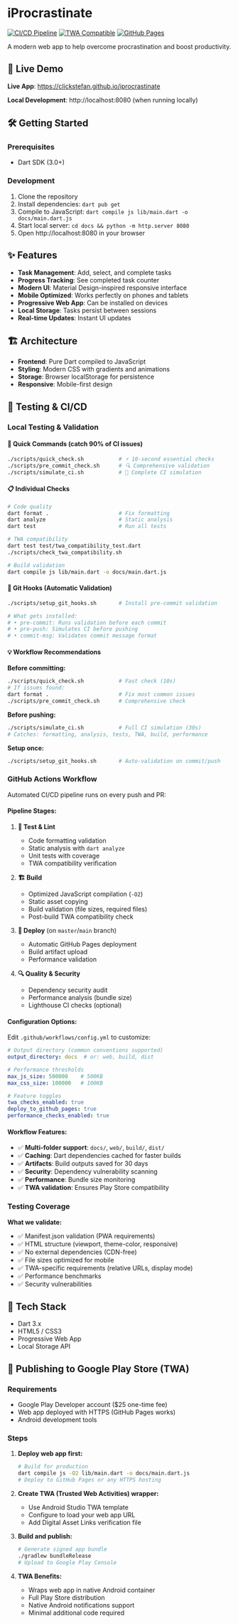# iProcrastinate

[![CI/CD Pipeline](https://github.com/clickstefan/iprocrastinate/actions/workflows/ci.yml/badge.svg)](https://github.com/clickstefan/iprocrastinate/actions/workflows/ci.yml)
[![TWA Compatible](https://img.shields.io/badge/TWA-Compatible-brightgreen)](https://developers.google.com/web/android/trusted-web-activity)
[![GitHub Pages](https://img.shields.io/badge/GitHub%20Pages-Live-blue)](https://clickstefan.github.io/iprocrastinate)

A modern web app to help overcome procrastination and boost productivity.

## 🚀 Live Demo

**Live App**: https://clickstefan.github.io/iprocrastinate

**Local Development**: http://localhost:8080 (when running locally)

## 🛠️ Getting Started

### Prerequisites
- Dart SDK (3.0+)

### Development
1. Clone the repository
2. Install dependencies: `dart pub get`
3. Compile to JavaScript: `dart compile js lib/main.dart -o docs/main.dart.js`
4. Start local server: `cd docs && python -m http.server 8080`
5. Open http://localhost:8080 in your browser

## ✨ Features

- **Task Management**: Add, select, and complete tasks
- **Progress Tracking**: See completed task counter
- **Modern UI**: Material Design-inspired responsive interface
- **Mobile Optimized**: Works perfectly on phones and tablets
- **Progressive Web App**: Can be installed on devices
- **Local Storage**: Tasks persist between sessions
- **Real-time Updates**: Instant UI updates

## 🏗️ Architecture

- **Frontend**: Pure Dart compiled to JavaScript
- **Styling**: Modern CSS with gradients and animations
- **Storage**: Browser localStorage for persistence
- **Responsive**: Mobile-first design

## 🧪 Testing & CI/CD

### Local Testing & Validation

#### **🚀 Quick Commands (catch 90% of CI issues)**
```bash
./scripts/quick_check.sh           # ⚡ 10-second essential checks
./scripts/pre_commit_check.sh      # 🔍 Comprehensive validation
./scripts/simulate_ci.sh           # 🤖 Complete CI simulation
```

#### **📋 Individual Checks**
```bash
# Code quality
dart format .                      # Fix formatting
dart analyze                       # Static analysis
dart test                          # Run all tests

# TWA compatibility
dart test test/twa_compatibility_test.dart
./scripts/check_twa_compatibility.sh

# Build validation
dart compile js lib/main.dart -o docs/main.dart.js
```

#### **🔧 Git Hooks (Automatic Validation)**
```bash
./scripts/setup_git_hooks.sh       # Install pre-commit validation

# What gets installed:
# • pre-commit: Runs validation before each commit
# • pre-push: Simulates CI before pushing
# • commit-msg: Validates commit message format
```

#### **💡 Workflow Recommendations**

**Before committing:**
```bash
./scripts/quick_check.sh           # Fast check (10s)
# If issues found:
dart format .                      # Fix most common issues
./scripts/pre_commit_check.sh      # Comprehensive check
```

**Before pushing:**
```bash
./scripts/simulate_ci.sh           # Full CI simulation (30s)
# Catches: formatting, analysis, tests, TWA, build, performance
```

**Setup once:**
```bash
./scripts/setup_git_hooks.sh       # Auto-validation on commit/push
```

### GitHub Actions Workflow
Automated CI/CD pipeline runs on every push and PR:

#### **Pipeline Stages:**

1. **🧪 Test & Lint**
   - Code formatting validation
   - Static analysis with `dart analyze`
   - Unit tests with coverage
   - TWA compatibility verification

2. **🏗️ Build**
   - Optimized JavaScript compilation (`-O2`)
   - Static asset copying
   - Build validation (file sizes, required files)
   - Post-build TWA compatibility check

3. **🚀 Deploy** (on `master`/`main` branch)
   - Automatic GitHub Pages deployment
   - Build artifact upload
   - Performance validation

4. **🔍 Quality & Security**
   - Dependency security audit
   - Performance analysis (bundle size)
   - Lighthouse CI checks (optional)

#### **Configuration Options:**

Edit `.github/workflows/config.yml` to customize:

```yaml
# Output directory (common conventions supported)
output_directory: docs  # or: web, build, dist

# Performance thresholds
max_js_size: 500000    # 500KB
max_css_size: 100000   # 100KB

# Feature toggles
twa_checks_enabled: true
deploy_to_github_pages: true
performance_checks_enabled: true
```

#### **Workflow Features:**

- ✅ **Multi-folder support**: `docs/`, `web/`, `build/`, `dist/`
- ✅ **Caching**: Dart dependencies cached for faster builds
- ✅ **Artifacts**: Build outputs saved for 30 days
- ✅ **Security**: Dependency vulnerability scanning
- ✅ **Performance**: Bundle size monitoring
- ✅ **TWA validation**: Ensures Play Store compatibility

### Testing Coverage
**What we validate:**
- ✅ Manifest.json validation (PWA requirements)
- ✅ HTML structure (viewport, theme-color, responsive)
- ✅ No external dependencies (CDN-free)
- ✅ File sizes optimized for mobile
- ✅ TWA-specific requirements (relative URLs, display mode)
- ✅ Performance benchmarks
- ✅ Security vulnerabilities

## 🧰 Tech Stack

- Dart 3.x
- HTML5 / CSS3
- Progressive Web App
- Local Storage API

## 📱 Publishing to Google Play Store (TWA)

### Requirements
- Google Play Developer account ($25 one-time fee)
- Web app deployed with HTTPS (GitHub Pages works)
- Android development tools

### Steps
1. **Deploy web app first:**
   ```bash
   # Build for production
   dart compile js -O2 lib/main.dart -o docs/main.dart.js
   # Deploy to GitHub Pages or any HTTPS hosting
   ```

2. **Create TWA (Trusted Web Activities) wrapper:**
   - Use Android Studio TWA template
   - Configure to load your web app URL
   - Add Digital Asset Links verification file

3. **Build and publish:**
   ```bash
   # Generate signed app bundle
   ./gradlew bundleRelease
   # Upload to Google Play Console
   ```

4. **TWA Benefits:**
   - Wraps web app in native Android container
   - Full Play Store distribution
   - Native Android notifications support
   - Minimal additional code required